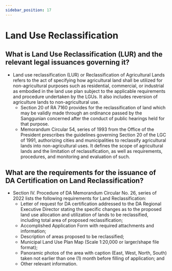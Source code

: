 ```yaml
---
sidebar_position: 17
---
```


# Land Use Reclassification

## What is Land Use Reclassification (LUR) and the relevant legal issuances governing it?

- Land use reclassification (LUR) or Reclassification of Agricultural Lands refers to the act of specifying how agricultural land shall be utilized for non-agricultural purposes such as residential, commercial, or industrial as embodied in the land use plan subject to the applicable requirements and procedure undertaken by the LGUs. It also includes reversion of agriculture lands to non-agricultural use.
  - Section 20 of RA 7160 provides for the reclassification of land which may be validly made through an ordinance passed by the Sanggunian concerned after the conduct of public hearings held for that purpose.
  - Memorandum Circular 54, series of 1993 from the Office of the President prescribes the guidelines governing Section 20 of the LGC of 1991, authorizing cities and municipalities to reclassify agricultural lands into non-agricultural uses. It defines the scope of agricultural lands and the limitation of reclassification, as well as requirements, procedures, and monitoring and evaluation of such.


## What are the requirements for the issuance of DA Certification on Land Reclassification?

- Section IV. Procedure of DA Memorandum Circular No. 26, series of 2022 lists the following requirements for Land Reclassification:
  - Letter of request for DA certification addressed to the DA Regional Executive Director stating the specific changes as to the proposed land use allocation and utilization of lands to be reclassified, including total area of proposed reclassification;
  - Accomplished Application Form with required attachments and information;
  - Description of areas proposed to be reclassified;
  - Municipal Land Use Plan Map (Scale 1:20,000 or larger/shape file format);
  - Panoramic photos of the area with caption (East, West, North, South) taken not earlier than one (1) month before filling of application; and
  - Other relevant information.



